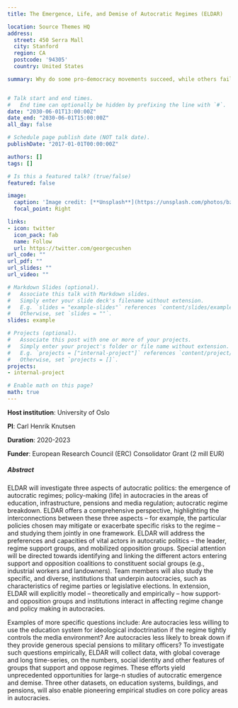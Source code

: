 ```yaml
---
title: The Emergence, Life, and Demise of Autocratic Regimes (ELDAR)

location: Source Themes HQ
address:
  street: 450 Serra Mall
  city: Stanford
  region: CA
  postcode: '94305'
  country: United States

summary: Why do some pro-democracy movements succeed, while others fail? The project proposes that an answer to this important question can be found in the characteristics of the social groups that mobilize to support or oppose democracy. Collecting novel data on the social background of participants in major protest movements from the French revolution to the present, the project will offer a comprehensive picture of how democratization trajectories over the past 250 years have been shaped by the interest, capacity and interaction of the social groups involved.


# Talk start and end times.
#   End time can optionally be hidden by prefixing the line with `#`.
date: "2030-06-01T13:00:00Z"
date_end: "2030-06-01T15:00:00Z"
all_day: false

# Schedule page publish date (NOT talk date).
publishDate: "2017-01-01T00:00:00Z"

authors: []
tags: []

# Is this a featured talk? (true/false)
featured: false

image:
  caption: 'Image credit: [**Unsplash**](https://unsplash.com/photos/bzdhc5b3Bxs)'
  focal_point: Right

links:
- icon: twitter
  icon_pack: fab
  name: Follow
  url: https://twitter.com/georgecushen
url_code: ""
url_pdf: ""
url_slides: ""
url_video: ""

# Markdown Slides (optional).
#   Associate this talk with Markdown slides.
#   Simply enter your slide deck's filename without extension.
#   E.g. `slides = "example-slides"` references `content/slides/example-slides.md`.
#   Otherwise, set `slides = ""`.
slides: example

# Projects (optional).
#   Associate this post with one or more of your projects.
#   Simply enter your project's folder or file name without extension.
#   E.g. `projects = ["internal-project"]` references `content/project/deep-learning/index.md`.
#   Otherwise, set `projects = []`.
projects:
- internal-project

# Enable math on this page?
math: true
---
```


**Host institution**: University of Oslo

**PI**: Carl Henrik Knutsen

**Duration**: 2020-2023  

**Funder**: European Research Council (ERC) Consolidator Grant (2 mill EUR)  

##### Abstract  
ELDAR will investigate three aspects of autocratic politics: the emergence of autocratic regimes; policy-making (life) in autocracies in the areas of education, infrastructure, pensions and media regulation; autocratic regime breakdown. ELDAR offers a comprehensive perspective, highlighting the interconnections between these three aspects – for example, the particular policies chosen may mitigate or exacerbate specific risks to the regime – and studying them jointly in one framework. ELDAR will address the preferences and capacities of vital actors in autocratic politics – the leader, regime support groups, and mobilized opposition groups. Special attention will be directed towards identifying and linking the different actors entering support and opposition coalitions to constituent social groups (e.g., industrial workers and landowners). Team members will also study the specific, and diverse, institutions that underpin autocracies, such as characteristics of regime parties or legislative elections. In extension, ELDAR will explicitly model – theoretically and empirically – how support- and opposition groups and institutions interact in affecting regime change and policy making in autocracies.

Examples of more specific questions include: Are autocracies less willing to use the education system for ideological indoctrination if the regime tightly controls the media environment? Are autocracies less likely to break down if they provide generous special pensions to military officers? To investigate such questions empirically, ELDAR will collect data, with global coverage and long time-series, on the numbers, social identity and other features of groups that support and oppose regimes. These efforts yield unprecedented opportunities for large-n studies of autocratic emergence and demise. Three other datasets, on education systems, buildings, and pensions, will also enable pioneering empirical studies on core policy areas in autocracies.

